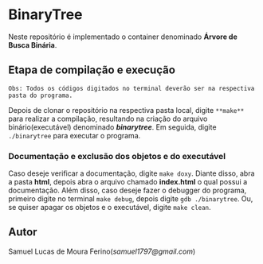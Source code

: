 # BinaryTree

Neste repositório é implementado o container denominado __Árvore de Busca Binária__.

## Etapa de compilação e execução

	Obs: Todos os códigos digitados no terminal deverão ser na respectiva pasta do programa.

Depois de clonar o repositório na respectiva pasta local, digite `**make**` para 
realizar a compilação, resultando na criação do arquivo binário(executável) 
denominado ***binarytree***. Em seguida, digite `./binarytree` para executar o programa.

###  Documentação e exclusão dos objetos e do executável

Caso deseje verificar a documentação, digite `make doxy`. Diante disso, abra a pasta **html**, depois abra o arquivo chamado **index.html** o qual possui a documentação.
Além disso, caso deseje fazer o debugger do programa, primeiro digite no terminal `make debug`, depois digite `gdb ./binarytree`.  Ou, se quiser apagar os objetos e o executável, digite `make clean`.

## Autor

Samuel Lucas de Moura Ferino(_samuel1797@gmail.com_)


